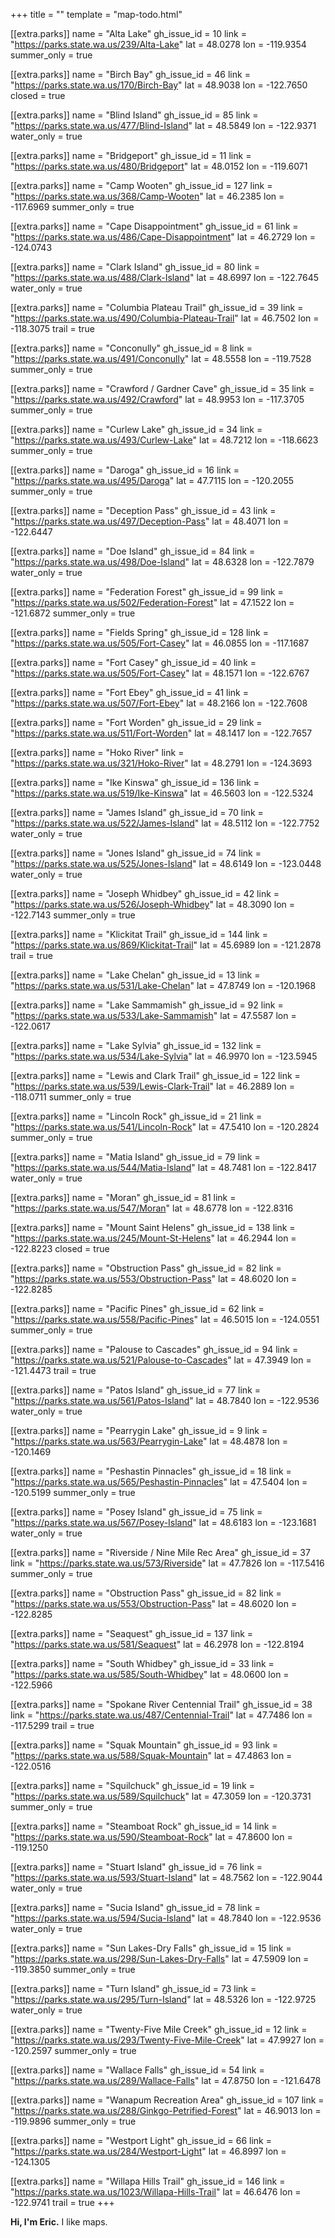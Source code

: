 +++
title = ""
template = "map-todo.html"

[[extra.parks]]
name = "Alta Lake"
gh_issue_id = 10
link = "https://parks.state.wa.us/239/Alta-Lake"
lat = 48.0278
lon = -119.9354
summer_only = true

[[extra.parks]]
name = "Birch Bay"
gh_issue_id = 46
link = "https://parks.state.wa.us/170/Birch-Bay"
lat = 48.9038
lon = -122.7650
closed = true

[[extra.parks]]
name = "Blind Island"
gh_issue_id = 85
link = "https://parks.state.wa.us/477/Blind-Island"
lat = 48.5849
lon = -122.9371
water_only = true

[[extra.parks]]
name = "Bridgeport"
gh_issue_id = 11
link = "https://parks.state.wa.us/480/Bridgeport"
lat = 48.0152
lon = -119.6071

[[extra.parks]]
name = "Camp Wooten"
gh_issue_id = 127
link = "https://parks.state.wa.us/368/Camp-Wooten"
lat = 46.2385
lon = -117.6969
summer_only = true

[[extra.parks]]
name = "Cape Disappointment"
gh_issue_id = 61
link = "https://parks.state.wa.us/486/Cape-Disappointment"
lat = 46.2729
lon = -124.0743

[[extra.parks]]
name = "Clark Island"
gh_issue_id = 80
link = "https://parks.state.wa.us/488/Clark-Island"
lat = 48.6997
lon = -122.7645
water_only = true

[[extra.parks]]
name = "Columbia Plateau Trail"
gh_issue_id = 39
link = "https://parks.state.wa.us/490/Columbia-Plateau-Trail"
lat = 46.7502
lon = -118.3075
trail = true

[[extra.parks]]
name = "Conconully"
gh_issue_id = 8
link = "https://parks.state.wa.us/491/Conconully"
lat = 48.5558
lon = -119.7528
summer_only = true

[[extra.parks]]
name = "Crawford / Gardner Cave"
gh_issue_id = 35
link = "https://parks.state.wa.us/492/Crawford"
lat = 48.9953
lon = -117.3705
summer_only = true

[[extra.parks]]
name = "Curlew Lake"
gh_issue_id = 34
link = "https://parks.state.wa.us/493/Curlew-Lake"
lat = 48.7212
lon = -118.6623
summer_only = true

[[extra.parks]]
name = "Daroga"
gh_issue_id = 16
link = "https://parks.state.wa.us/495/Daroga"
lat = 47.7115
lon = -120.2055
summer_only = true

[[extra.parks]]
name = "Deception Pass"
gh_issue_id = 43
link = "https://parks.state.wa.us/497/Deception-Pass"
lat = 48.4071
lon = -122.6447

[[extra.parks]]
name = "Doe Island"
gh_issue_id = 84
link = "https://parks.state.wa.us/498/Doe-Island"
lat = 48.6328
lon = -122.7879
water_only = true

[[extra.parks]]
name = "Federation Forest"
gh_issue_id = 99
link = "https://parks.state.wa.us/502/Federation-Forest"
lat = 47.1522
lon = -121.6872
summer_only = true

[[extra.parks]]
name = "Fields Spring"
gh_issue_id = 128
link = "https://parks.state.wa.us/505/Fort-Casey"
lat = 46.0855
lon = -117.1687

[[extra.parks]]
name = "Fort Casey"
gh_issue_id = 40
link = "https://parks.state.wa.us/505/Fort-Casey"
lat = 48.1571
lon = -122.6767

[[extra.parks]]
name = "Fort Ebey"
gh_issue_id = 41
link = "https://parks.state.wa.us/507/Fort-Ebey"
lat = 48.2166
lon = -122.7608

[[extra.parks]]
name = "Fort Worden"
gh_issue_id = 29
link = "https://parks.state.wa.us/511/Fort-Worden"
lat = 48.1417
lon = -122.7657

[[extra.parks]]
name = "Hoko River"
link = "https://parks.state.wa.us/321/Hoko-River"
lat = 48.2791
lon = -124.3693

[[extra.parks]]
name = "Ike Kinswa"
gh_issue_id = 136
link = "https://parks.state.wa.us/519/Ike-Kinswa"
lat = 46.5603
lon = -122.5324

[[extra.parks]]
name = "James Island"
gh_issue_id = 70
link = "https://parks.state.wa.us/522/James-Island"
lat = 48.5112
lon = -122.7752
water_only = true

[[extra.parks]]
name = "Jones Island"
gh_issue_id = 74
link = "https://parks.state.wa.us/525/Jones-Island"
lat = 48.6149
lon = -123.0448
water_only = true

[[extra.parks]]
name = "Joseph Whidbey"
gh_issue_id = 42
link = "https://parks.state.wa.us/526/Joseph-Whidbey"
lat = 48.3090
lon = -122.7143
summer_only = true

[[extra.parks]]
name = "Klickitat Trail"
gh_issue_id = 144
link = "https://parks.state.wa.us/869/Klickitat-Trail"
lat = 45.6989
lon = -121.2878
trail = true

[[extra.parks]]
name = "Lake Chelan"
gh_issue_id = 13
link = "https://parks.state.wa.us/531/Lake-Chelan"
lat = 47.8749
lon = -120.1968

[[extra.parks]]
name = "Lake Sammamish"
gh_issue_id = 92
link = "https://parks.state.wa.us/533/Lake-Sammamish"
lat = 47.5587
lon = -122.0617

[[extra.parks]]
name = "Lake Sylvia"
gh_issue_id = 132
link = "https://parks.state.wa.us/534/Lake-Sylvia"
lat = 46.9970
lon = -123.5945

[[extra.parks]]
name = "Lewis and Clark Trail"
gh_issue_id = 122
link = "https://parks.state.wa.us/539/Lewis-Clark-Trail"
lat = 46.2889
lon = -118.0711
summer_only = true

[[extra.parks]]
name = "Lincoln Rock"
gh_issue_id = 21
link = "https://parks.state.wa.us/541/Lincoln-Rock"
lat = 47.5410
lon = -120.2824
summer_only = true

[[extra.parks]]
name = "Matia Island"
gh_issue_id = 79
link = "https://parks.state.wa.us/544/Matia-Island"
lat = 48.7481
lon = -122.8417
water_only = true

[[extra.parks]]
name = "Moran"
gh_issue_id = 81
link = "https://parks.state.wa.us/547/Moran"
lat = 48.6778
lon = -122.8316

[[extra.parks]]
name = "Mount Saint Helens"
gh_issue_id = 138
link = "https://parks.state.wa.us/245/Mount-St-Helens"
lat = 46.2944
lon = -122.8223
closed = true

[[extra.parks]]
name = "Obstruction Pass"
gh_issue_id = 82
link = "https://parks.state.wa.us/553/Obstruction-Pass"
lat = 48.6020
lon = -122.8285

[[extra.parks]]
name = "Pacific Pines"
gh_issue_id = 62
link = "https://parks.state.wa.us/558/Pacific-Pines"
lat = 46.5015
lon = -124.0551
summer_only = true

[[extra.parks]]
name = "Palouse to Cascades"
gh_issue_id = 94
link = "https://parks.state.wa.us/521/Palouse-to-Cascades"
lat = 47.3949
lon = -121.4473
trail = true

[[extra.parks]]
name = "Patos Island"
gh_issue_id = 77
link = "https://parks.state.wa.us/561/Patos-Island"
lat = 48.7840
lon = -122.9536
water_only = true

[[extra.parks]]
name = "Pearrygin Lake"
gh_issue_id = 9
link = "https://parks.state.wa.us/563/Pearrygin-Lake"
lat = 48.4878
lon = -120.1469

[[extra.parks]]
name = "Peshastin Pinnacles"
gh_issue_id = 18
link = "https://parks.state.wa.us/565/Peshastin-Pinnacles"
lat = 47.5404
lon = -120.5199
summer_only = true

[[extra.parks]]
name = "Posey Island"
gh_issue_id = 75
link = "https://parks.state.wa.us/567/Posey-Island"
lat = 48.6183
lon = -123.1681
water_only = true

[[extra.parks]]
name = "Riverside / Nine Mile Rec Area"
gh_issue_id = 37
link = "https://parks.state.wa.us/573/Riverside"
lat = 47.7826
lon = -117.5416
summer_only = true

[[extra.parks]]
name = "Obstruction Pass"
gh_issue_id = 82
link = "https://parks.state.wa.us/553/Obstruction-Pass"
lat = 48.6020
lon = -122.8285

[[extra.parks]]
name = "Seaquest"
gh_issue_id = 137
link = "https://parks.state.wa.us/581/Seaquest"
lat = 46.2978
lon = -122.8194

[[extra.parks]]
name = "South Whidbey"
gh_issue_id = 33
link = "https://parks.state.wa.us/585/South-Whidbey"
lat = 48.0600
lon = -122.5966

[[extra.parks]]
name = "Spokane River Centennial Trail"
gh_issue_id = 38
link = "https://parks.state.wa.us/487/Centennial-Trail"
lat = 47.7486
lon = -117.5299
trail = true

[[extra.parks]]
name = "Squak Mountain"
gh_issue_id = 93
link = "https://parks.state.wa.us/588/Squak-Mountain"
lat = 47.4863
lon = -122.0516

[[extra.parks]]
name = "Squilchuck"
gh_issue_id = 19
link = "https://parks.state.wa.us/589/Squilchuck"
lat = 47.3059
lon = -120.3731
summer_only = true

[[extra.parks]]
name = "Steamboat Rock"
gh_issue_id = 14
link = "https://parks.state.wa.us/590/Steamboat-Rock"
lat = 47.8600
lon = -119.1250

[[extra.parks]]
name = "Stuart Island"
gh_issue_id = 76
link = "https://parks.state.wa.us/593/Stuart-Island"
lat = 48.7562
lon = -122.9044
water_only = true

[[extra.parks]]
name = "Sucia Island"
gh_issue_id = 78
link = "https://parks.state.wa.us/594/Sucia-Island"
lat = 48.7840
lon = -122.9536
water_only = true

[[extra.parks]]
name = "Sun Lakes-Dry Falls"
gh_issue_id = 15
link = "https://parks.state.wa.us/298/Sun-Lakes-Dry-Falls"
lat = 47.5909
lon = -119.3850
summer_only = true

[[extra.parks]]
name = "Turn Island"
gh_issue_id = 73
link = "https://parks.state.wa.us/295/Turn-Island"
lat = 48.5326
lon = -122.9725
water_only = true

[[extra.parks]]
name = "Twenty-Five Mile Creek"
gh_issue_id = 12
link = "https://parks.state.wa.us/293/Twenty-Five-Mile-Creek"
lat = 47.9927
lon = -120.2597
summer_only = true

[[extra.parks]]
name = "Wallace Falls"
gh_issue_id = 54
link = "https://parks.state.wa.us/289/Wallace-Falls"
lat = 47.8750
lon = -121.6478

[[extra.parks]]
name = "Wanapum Recreation Area"
gh_issue_id = 107
link = "https://parks.state.wa.us/288/Ginkgo-Petrified-Forest"
lat = 46.9013
lon = -119.9896
summer_only = true

[[extra.parks]]
name = "Westport Light"
gh_issue_id = 66
link = "https://parks.state.wa.us/284/Westport-Light"
lat = 46.8997
lon = -124.1305

[[extra.parks]]
name = "Willapa Hills Trail"
gh_issue_id = 146
link = "https://parks.state.wa.us/1023/Willapa-Hills-Trail"
lat = 46.6476
lon = -122.9741
trail = true
+++

**Hi, I'm Eric.** I like maps.
